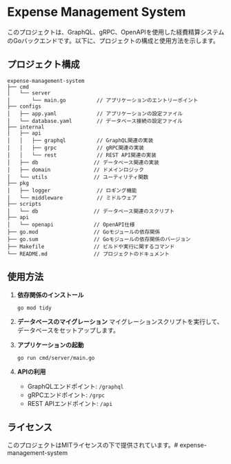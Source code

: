 # Expense Management System

このプロジェクトは、GraphQL、gRPC、OpenAPIを使用した経費精算システムのGoバックエンドです。以下に、プロジェクトの構成と使用方法を示します。

## プロジェクト構成

```
expense-management-system
├── cmd
│   └── server
│       └── main.go          // アプリケーションのエントリーポイント
├── configs
│   ├── app.yaml             // アプリケーションの設定ファイル
│   └── database.yaml        // データベース接続の設定ファイル
├── internal
│   ├── api
│   │   ├── graphql          // GraphQL関連の実装
│   │   ├── grpc             // gRPC関連の実装
│   │   └── rest             // REST API関連の実装
│   ├── db                  // データベース関連の実装
│   ├── domain              // ドメインロジック
│   └── utils               // ユーティリティ関数
├── pkg
│   ├── logger               // ロギング機能
│   └── middleware           // ミドルウェア
├── scripts
│   └── db                  // データベース関連のスクリプト
├── api
│   └── openapi             // OpenAPI仕様
├── go.mod                  // Goモジュールの依存関係
├── go.sum                  // Goモジュールの依存関係のバージョン
├── Makefile                // ビルドや実行に関するコマンド
└── README.md               // プロジェクトのドキュメント
```

## 使用方法

1. **依存関係のインストール**
   ```
   go mod tidy
   ```

2. **データベースのマイグレーション**
   マイグレーションスクリプトを実行して、データベースをセットアップします。

3. **アプリケーションの起動**
   ```
   go run cmd/server/main.go
   ```

4. **APIの利用**
   - GraphQLエンドポイント: `/graphql`
   - gRPCエンドポイント: `/grpc`
   - REST APIエンドポイント: `/api`

## ライセンス

このプロジェクトはMITライセンスの下で提供されています。# expense-management-system
